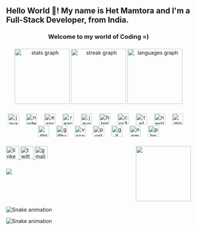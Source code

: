 <h2 align="left">Hello World 👋! My name is Het Mamtora and I'm a Full-Stack Developer, from India.</h2>

###

<h3 align="center">Welcome to my world of Coding =)</h3>

###

<div align="center">
  <img src="https://github-readme-stats.vercel.app/api?username=HetMamtora&hide_title=false&hide_rank=true&show_icons=true&include_all_commits=true&count_private=true&disable_animations=false&theme=gruvbox&locale=en&hide_border=false" height="150" alt="stats graph"  />
  <img src="https://streak-stats.demolab.com?user=HetMamtora&locale=en&mode=daily&theme=dark&hide_border=false&border_radius=5&date_format=M%20j%5B,%20Y%5D" height="150" alt="streak graph"  />
  <img src="https://github-readme-stats.vercel.app/api/top-langs?username=HetMamtora&locale=en&hide_title=false&layout=compact&card_width=320&langs_count=5&theme=gruvbox&hide_border=false" height="150" alt="languages graph"  />
</div>

###

<div align="center">
  <img src="https://cdn.simpleicons.org/javascript/F7DF1E" height="30" alt="javascript logo"  />
  <img width="12" />
  <img src="https://cdn.simpleicons.org/nodedotjs/339933" height="30" alt="nodejs logo"  />
  <img width="12" />
  <img src="https://skillicons.dev/icons?i=express" height="30" alt="express logo"  />
  <img width="12" />
  <img src="https://cdn.simpleicons.org/react/61DAFB" height="30" alt="react logo"  />
  <img width="12" />
  <img src="https://cdn.jsdelivr.net/gh/devicons/devicon/icons/java/java-original.svg" height="30" alt="java logo"  />
  <img width="12" />
  <img src="https://cdn.jsdelivr.net/gh/devicons/devicon/icons/html5/html5-original.svg" height="30" alt="html5 logo"  />
  <img width="12" />
  <img src="https://cdn.jsdelivr.net/gh/devicons/devicon/icons/css3/css3-original.svg" height="30" alt="css3 logo"  />
  <img width="12" />
  <img src="https://cdn.simpleicons.org/tailwindcss/06B6D4" height="30" alt="tailwindcss logo"  />
  <img width="12" />
  <img src="https://cdn.jsdelivr.net/gh/devicons/devicon/icons/nextjs/nextjs-original.svg" height="30" alt="nextjs logo"  />
  <img width="12" />
  <img src="https://cdn.simpleicons.org/mongodb/47A248" height="30" alt="mongodb logo"  />
  <img width="12" />
  <img src="https://cdn.simpleicons.org/mysql/4479A1" height="30" alt="mysql logo"  />
  <img width="12" />
  <img src="https://skillicons.dev/icons?i=github" height="30" alt="github logo"  />
  <img width="12" />
  <img src="https://cdn.simpleicons.org/visualstudiocode/007ACC" height="30" alt="vscode logo"  />
  <img width="12" />
  <img src="https://cdn.simpleicons.org/postman/FF6C37" height="30" alt="postman logo"  />
  <img width="12" />
  <img src="https://skillicons.dev/icons?i=git" height="30" alt="git logo"  />
  <img width="12" />
  <img src="https://cdn.simpleicons.org/npm/CB3837" height="30" alt="npm logo"  />
  <img width="12" />
  <img src="https://cdn.jsdelivr.net/gh/devicons/devicon/icons/php/php-original.svg" height="30" alt="php logo"  />
</div>

###

<img align="right" height="150" src="https://media.giphy.com/media/v1.Y2lkPTc5MGI3NjExZHdoOHJsN3Mya3l1NHlscDZ1ZDljd2g5MmtkaWo1MXJ5NzZzMWRoYiZlcD12MV9pbnRlcm5hbF9naWZfYnlfaWQmY3Q9Zw/26tn33aiTi1jkl6H6/giphy.gif"  />

###

<div align="left">
  <a href="https://www.linkedin.com/in/het-mamtora/" target="_blank">
    <img src="https://img.shields.io/static/v1?message=LinkedIn&logo=linkedin&label=&color=0077B5&logoColor=white&labelColor=&style=for-the-badge" height="35" alt="linkedin logo"  />
  </a>
  <a href="https://twitter.com/PotatoGPT" target="_blank">
    <img src="https://img.shields.io/static/v1?message=%E2%80%8E%20%20X%E2%80%8E%20%E2%80%8E%20%E2%80%8E%20%E2%80%8E%20&logo=twitter&label=&color=black&logoColor=white&labelColor=black&style=for-the-badge" height="35" alt="twitter logo"  />
  </a>
  <a href="Reach-Out-to-me-on-LinkedIn-or-X" target="_blank">
    <img src="https://img.shields.io/static/v1?message=Yahoo%20Mail&logo=gmail&label=&color=purple&logoColor=white&labelColor=purple&style=for-the-badge" height="35" alt="gmail logo"  />
  </a>
</div>

###

<img align="left" src="https://profile-counter.glitch.me/HetMamtora/count.svg?"  />

###

<br clear="both">

![Snake animation](https://github.com/HetMamtora/HetMamtora/blob/output/github-contribution-grid-snake.svg)

<img src="https://raw.githubusercontent.com/HetMamtora/HetMamtora/blob/output/github-contribution-grid-snake.svg" alt="Snake animation" />

###
